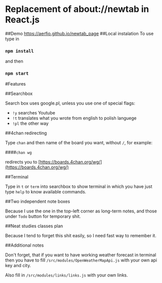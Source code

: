 # Replacement of about://newtab in React.js
##Demo
https://aerfio.github.io/newtab_page
##Local instalation
To use type in
### `npm install`
and then
### `npm start`

#Features

##Searchbox

Search box uses google.pl, unless you use one of special flags:
* `!y` searches Youtube
* `!t` translates what you wrote from english to polish languege
* `!pl` the other way

##4chan redirecting

Type `chan` and then name of the board you want, without `/`, for example:

####`chan wg` 

redirects you to [https://boards.4chan.org/wg/](https://boards.4chan.org/wg/)

##Terminal

Type in `t` or `term` into searchbox to show terminal in which you have just type `help` to know available commands. 

##Two independent note boxes

Because I use the one in the top-left corner as long-term notes, and those under `Todo` button for temporary shit.

##Neat studies classes plan

Because I tend to forget this shit easily, so I need fast way to remember it.

##Additional notes

Don't forget, that if you
 want to have working weather forecast in terminal then you have to fill `/src/modules/OpenWeatherMapApi.js` with your own api key and city.

Also fill in `/src/modules/links/links.js` with your own links.